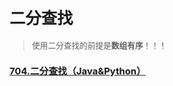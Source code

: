 # 二分查找
>使用二分查找的前提是**数组有序**！！！
### [704.二分查找（Java&Python）](https://github.com/Bingo-Z/Algorithm/blob/main/LeetCode/Binary-Search/%5B704%5D%E4%BA%8C%E5%88%86%E6%9F%A5%E6%89%BE.md)
